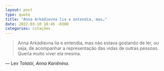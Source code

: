 ```yaml
---
layout: post
type: quote
title: "Anna Arkádievna lia e entendia, mas…"
date: 2022-03-10 18:45 -0300
categories: citações
---
```

>Anna Arkádievna lia e entendia, mas não estava gostando de ler, ou seja, de acompanhar a representação das vidas de outras pessoas. Queria muito viver ela mesma.

— Lev Tolstói, _Anna Kariênina_.